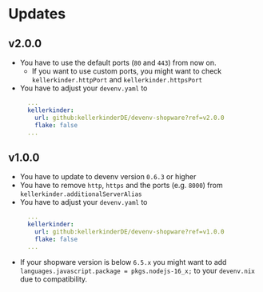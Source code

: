 # Updates

## v2.0.0
* You have to use the default ports (`80` and `443`) from now on.
  * If you want to use custom ports, you might want to check `kellerkinder.httpPort` and `kellerkinder.httpsPort`
* You have to adjust your `devenv.yaml` to
  ```yml
    ...
    kellerkinder:
      url: github:kellerkinderDE/devenv-shopware?ref=v2.0.0
      flake: false
    ...
  ```
## v1.0.0
* You have to update to devenv version `0.6.3` or higher
* You have to remove `http`, `https` and the ports (e.g. `8000`) from `kellerkinder.additionalServerAlias`
* You have to adjust your `devenv.yaml` to
  ```yml
    ...
    kellerkinder:
      url: github:kellerkinderDE/devenv-shopware?ref=v1.0.0
      flake: false
    ...
  ```
* If your shopware version is below `6.5.x` you might want to add `languages.javascript.package = pkgs.nodejs-16_x;` to your `devenv.nix` due to compatibility.
